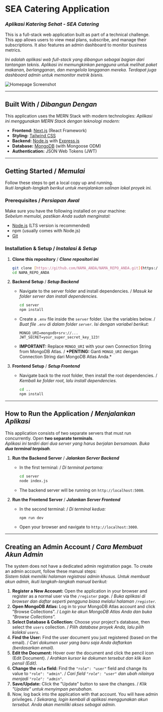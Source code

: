 # SEA Catering Application

### _Aplikasi Katering Sehat - SEA Catering_

This is a full-stack web application built as part of a technical challenge. This app allows users to view meal plans, subscribe, and manage their subscriptions. It also features an admin dashboard to monitor business metrics.

_Ini adalah aplikasi web full-stack yang dibangun sebagai bagian dari tantangan teknis. Aplikasi ini memungkinkan pengguna untuk melihat paket makanan, berlangganan, dan mengelola langganan mereka. Terdapat juga dashboard admin untuk memonitor metrik bisnis._

![Homepage Screenshot](https://storage.googleapis.com/generativeai-downloads/images/2024/6/28/1719545802271816.png)

---

## Built With / _Dibangun Dengan_

This application uses the MERN Stack with modern technologies:
_Aplikasi ini menggunakan MERN Stack dengan teknologi modern:_

- **Frontend:** [Next.js](https://nextjs.org/) (React Framework)
- **Styling:** [Tailwind CSS](https://tailwindcss.com/)
- **Backend:** [Node.js](https://nodejs.org/) with [Express.js](https://expressjs.com/)
- **Database:** [MongoDB](https://www.mongodb.com/) (with Mongoose ODM)
- **Authentication:** JSON Web Tokens (JWT)

---

## Getting Started / _Memulai_

Follow these steps to get a local copy up and running.
<br>
_Ikuti langkah-langkah berikut untuk menjalankan salinan lokal proyek ini._

### Prerequisites / _Persiapan Awal_

Make sure you have the following installed on your machine:
<br>
_Sebelum memulai, pastikan Anda sudah menginstal:_

- [Node.js](https://nodejs.org/en/download/) (LTS version is recommended)
- npm (usually comes with Node.js)
- [Git](https://git-scm.com/downloads)

### Installation & Setup / _Instalasi & Setup_

1.  **Clone this repository** / **_Clone repositori ini_**

    ```bash
    git clone [https://github.com/NAMA_ANDA/NAMA_REPO_ANDA.git](https://github.com/NAMA_ANDA/NAMA_REPO_ANDA.git)
    cd NAMA_REPO_ANDA
    ```

2.  **Backend Setup** / **_Setup Backend_**

    - Navigate to the server folder and install dependencies. / _Masuk ke folder server dan install dependencies._
      ```bash
      cd server
      npm install
      ```
    - Create a `.env` file inside the `server` folder. Use the variables below. / _Buat file `.env` di dalam folder `server`. Isi dengan variabel berikut:_
      ```env
      MONGO_URI=mongodb+srv://...
      JWT_SECRET=your_super_secret_key_123!
      ```
    - **IMPORTANT:** Replace `MONGO_URI` with your own Connection String from MongoDB Atlas. / **\*PENTING:** Ganti `MONGO_URI` dengan Connection String dari MongoDB Atlas Anda.\*

3.  **Frontend Setup** / **_Setup Frontend_**
    - Navigate back to the root folder, then install the root dependencies. / _Kembali ke folder root, lalu install dependencies._
      ```bash
      cd ..
      npm install
      ```

---

## How to Run the Application / _Menjalankan Aplikasi_

This application consists of two separate servers that must run concurrently. Open **two separate terminals**.
<br>
_Aplikasi ini terdiri dari dua server yang harus berjalan bersamaan. Buka **dua terminal terpisah**._

1.  **Run the Backend Server** / **_Jalankan Server Backend_**

    - In the first terminal: / _Di terminal pertama:_
      ```bash
      cd server
      node index.js
      ```
    - The backend server will be running on `http://localhost:5000`.

2.  **Run the Frontend Server** / **_Jalankan Server Frontend_**
    - In the second terminal: / _Di terminal kedua:_
      ```bash
      npm run dev
      ```
    - Open your browser and navigate to `http://localhost:3000`.

---

## Creating an Admin Account / _Cara Membuat Akun Admin_

The system does not have a dedicated admin registration page. To create an admin account, follow these manual steps:
<br>
_Sistem tidak memiliki halaman registrasi admin khusus. Untuk membuat akun admin, ikuti langkah-langkah manual berikut:_

1.  **Register a New Account:** Open the application in your browser and register as a normal user via the `/register` page. / _Buka aplikasi di browser dan daftar seperti pengguna biasa melalui halaman `/register`._
2.  **Open MongoDB Atlas:** Log in to your MongoDB Atlas account and click "Browse Collections". / _Login ke akun MongoDB Atlas Anda dan buka "Browse Collections"._
3.  **Select Database & Collection:** Choose your project's database, then select the `users` collection. / _Pilih database proyek Anda, lalu pilih koleksi `users`._
4.  **Find the User:** Find the user document you just registered (based on the email). / _Cari dokumen user yang baru saja Anda daftarkan (berdasarkan email)._
5.  **Edit the Document:** Hover over the document and click the pencil icon (Edit Document). / _Arahkan kursor ke dokumen tersebut dan klik ikon pensil (Edit)._
6.  **Change the `role` field:** Find the `"role": "user"` field and change its value to `"role": "admin"`. / _Cari field `"role": "user"` dan ubah nilainya menjadi `"role": "admin"`._
7.  **Save/Update:** Click the "Update" button to save the changes. / _Klik "Update" untuk menyimpan perubahan._
8.  Now, log back into the application with that account. You will have admin privileges. / _Sekarang, login kembali di aplikasi menggunakan akun tersebut. Anda akan memiliki akses sebagai admin._
